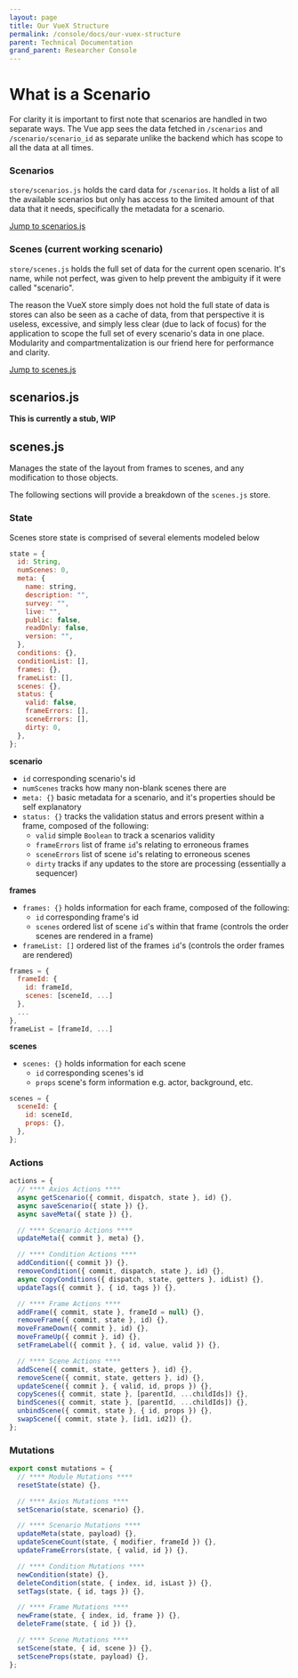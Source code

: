 ```yaml
---
layout: page
title: Our VueX Structure
permalink: /console/docs/our-vuex-structure
parent: Technical Documentation
grand_parent: Researcher Console
---
```


# What is a Scenario

For clarity it is important to first note that scenarios are handled in two separate ways. The Vue app sees the data fetched in `/scenarios` and `/scenario/scenario_id` as separate unlike the backend which has scope to all the data at all times.

### Scenarios

`store/scenarios.js` holds the card data for `/scenarios`. It holds a list of all the available scenarios but only has access to the limited amount of that data that it needs, specifically the metadata for a scenario.

[Jump to scenarios.js](#scenarios.js)

### Scenes (current working scenario)

`store/scenes.js` holds the full set of data for the current open scenario. It's name, while not perfect, was given to help prevent the ambiguity if it were called "scenario".

The reason the VueX store simply does not hold the full state of data is stores can also be seen as a cache of data, from that perspective it is useless, excessive, and simply less clear (due to lack of focus) for the application to scope the full set of every scenario's data in one place. Modularity and compartmentalization is our friend here for performance and clarity.

[Jump to scenes.js](#scenes.js)

## scenarios.js

**This is currently a stub, WIP**

## scenes.js

Manages the state of the layout from frames to scenes, and any modification to those objects.

The following sections will provide a breakdown of the `scenes.js` store.

### State

Scenes store state is comprised of several elements modeled below

```js
state = {
  id: String,
  numScenes: 0,
  meta: {
    name: string,
    description: "",
    survey: "",
    live: "",
    public: false,
    readOnly: false,
    version: "",
  },
  conditions: {},
  conditionList: [],
  frames: {},
  frameList: [],
  scenes: {},
  status: {
    valid: false,
    frameErrors: [],
    sceneErrors: [],
    dirty: 0,
  },
};
```

**scenario**

- `id` corresponding scenario's id
- `numScenes` tracks how many non-blank scenes there are
- `meta: {}` basic metadata for a scenario, and it's properties should be self explanatory
- `status: {}` tracks the validation status and errors present within a frame, composed of the following:
  - `valid` simple `Boolean` to track a scenarios validity
  - `frameErrors` list of frame `id`'s relating to erroneous frames
  - `sceneErrors` list of scene `id`'s relating to erroneous scenes
  - `dirty` tracks if any updates to the store are processing (essentially a sequencer)

**frames**

- `frames: {}` holds information for each frame, composed of the following:
  - `id` corresponding frame's id
  - `scenes` ordered list of scene `id`'s within that frame (controls the order scenes are rendered in a frame)
- `frameList: []` ordered list of the frames `id`'s (controls the order frames are rendered)

```js
frames = {
  frameId: {
    id: frameId,
    scenes: [sceneId, ...]
  },
  ...
},
frameList = [frameId, ...]
```

**scenes**

- `scenes: {}` holds information for each scene
  - `id` corresponding scenes's id
  - `props` scene's form information e.g. actor, background, etc.

```js
scenes = {
  sceneId: {
    id: sceneId,
    props: {},
  },
};
```

### Actions

```js
actions = {
  // **** Axios Actions ****
  async getScenario({ commit, dispatch, state }, id) {},
  async saveScenario({ state }) {},
  async saveMeta({ state }) {},

  // **** Scenario Actions ****
  updateMeta({ commit }, meta) {},

  // **** Condition Actions ****
  addCondition({ commit }) {},
  removeCondition({ commit, dispatch, state }, id) {},
  async copyConditions({ dispatch, state, getters }, idList) {},
  updateTags({ commit }, { id, tags }) {},

  // **** Frame Actions ****
  addFrame({ commit, state }, frameId = null) {},
  removeFrame({ commit, state }, id) {},
  moveFrameDown({ commit }, id) {},
  moveFrameUp({ commit }, id) {},
  setFrameLabel({ commit }, { id, value, valid }) {},

  // **** Scene Actions ****
  addScene({ commit, state, getters }, id) {},
  removeScene({ commit, state, getters }, id) {},
  updateScene({ commit }, { valid, id, props }) {},
  copyScenes({ commit, state }, [parentId, ...childIds]) {},
  bindScenes({ commit, state }, [parentId, ...childIds]) {},
  unbindScene({ commit, state }, { id, props }) {},
  swapScene({ commit, state }, [id1, id2]) {},
};
```

### Mutations

```js
export const mutations = {
  // **** Module Mutations ****
  resetState(state) {},

  // **** Axios Mutations ****
  setScenario(state, scenario) {},

  // **** Scenario Mutations ****
  updateMeta(state, payload) {},
  updateSceneCount(state, { modifier, frameId }) {},
  updateFrameErrors(state, { valid, id }) {},

  // **** Condition Mutations ****
  newCondition(state) {},
  deleteCondition(state, { index, id, isLast }) {},
  setTags(state, { id, tags }) {},

  // **** Frame Mutations ****
  newFrame(state, { index, id, frame }) {},
  deleteFrame(state, { id }) {},

  // **** Scene Mutations ****
  setScene(state, { id, scene }) {},
  setSceneProps(state, payload) {},
};
```
